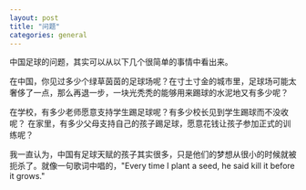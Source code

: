 ```yaml
---
layout: post
title: "问题"
categories: general
---
```


中国足球的问题，其实可以从以下几个很简单的事情中看出来。

在中国，你见过多少个绿草茵茵的足球场呢？在寸土寸金的城市里，足球场可能太奢侈了一点，那么再退一步，一块光秃秃的能够用来踢球的水泥地又有多少呢？

在学校，有多少老师愿意支持学生踢足球呢？有多少校长见到学生踢球而不没收呢？ 在家里，有多少父母支持自己的孩子踢足球，愿意花钱让孩子参加正式的训练呢？

我一直认为，中国有足球天赋的孩子其实很多，只是他们的梦想从很小的时候就被扼杀了。就像一句歌词中唱的，"Every time I plant a seed, he said kill it before it grows."

